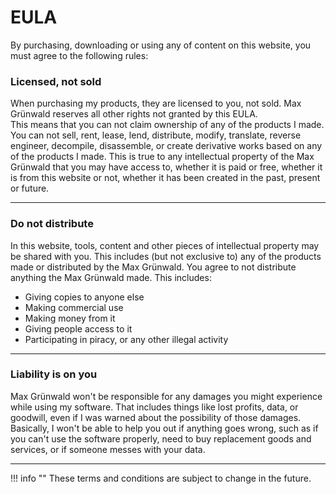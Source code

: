 # EULA
By purchasing, downloading or using any of content on this website, you must agree to the following rules:

### Licensed, not sold

When purchasing my products, they are licensed to you, not sold. Max Grünwald reserves all other rights not granted by this EULA.  
This means that you can not claim ownership of any of the products I made. You can not sell, rent, lease, lend, distribute, modify, translate, reverse engineer, decompile, disassemble, or create derivative works based on any of the products I made. This is true to any intellectual property of the Max Grünwald that you may have access to, whether it is paid or free, whether it is from this website or not, whether it has been created in the past, present or future.

---
### Do not distribute

In this website, tools, content and other pieces of intellectual property may be shared with you. This includes (but not exclusive to) any of the products made or distributed by the Max Grünwald. You agree to not distribute anything the Max Grünwald made. This includes:

* Giving copies to anyone else
* Making commercial use
* Making money from it
* Giving people access to it
* Participating in piracy, or any other illegal activity
---
### Liability is on you

Max Grünwald won't be responsible for any damages you might experience while using my software. That includes things like lost profits, data, or goodwill, even if I was warned about the possibility of those damages. Basically, I won't be able to help you out if anything goes wrong, such as if you can't use the software properly, need to buy replacement goods and services, or if someone messes with your data.

---
!!! info ""
    These terms and conditions are subject to change in the future.

